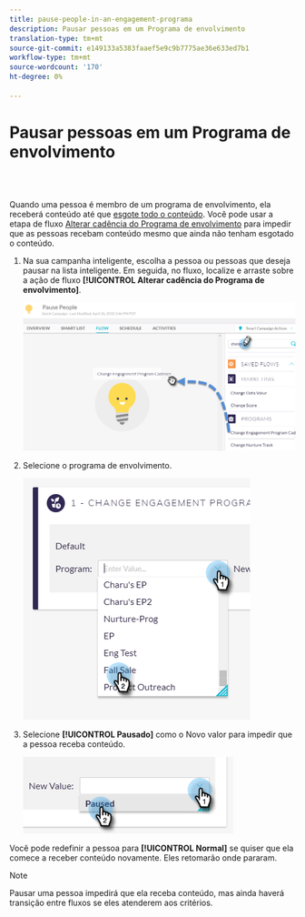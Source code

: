 ```yaml
---
title: pause-people-in-an-engagement-programa
description: Pausar pessoas em um Programa de envolvimento
translation-type: tm+mt
source-git-commit: e149133a5383faaef5e9c9b7775ae36e633ed7b1
workflow-type: tm+mt
source-wordcount: '170'
ht-degree: 0%

---
```



# Pausar pessoas em um Programa de envolvimento

<br> 

Quando uma pessoa é membro de um programa de envolvimento, ela receberá conteúdo até que [esgote todo o conteúdo](https://docs.marketo.com/display/DOCS/People+Who+Have+Exhausted+Content). Você pode usar a etapa de fluxo [Alterar cadência do Programa de envolvimento](https://docs.marketo.com/display/DOCS/Change+Engagement+Program+Cadence) para impedir que as pessoas recebam conteúdo mesmo que ainda não tenham esgotado o conteúdo.

1. Na sua campanha inteligente, escolha a pessoa ou pessoas que deseja pausar na lista inteligente. Em seguida, no fluxo, localize e arraste sobre a ação de fluxo **[!UICONTROL Alterar cadência do Programa de envolvimento]**.

   ![Imagem Um](/help/sky/assets/engagement-programs/pause-people-in-an-engagement-program/pause-people-in-an-engagement-program-1.png)

1. Selecione o programa de envolvimento.

   ![Imagem dois](/help/sky/assets/engagement-programs/pause-people-in-an-engagement-program/pause-people-in-an-engagement-program-2.png)

1. Selecione **[!UICONTROL Pausado]** como o Novo valor para impedir que a pessoa receba conteúdo.

   ![Imagem Três](/help/sky/assets/engagement-programs/pause-people-in-an-engagement-program/pause-people-in-an-engagement-program-3.png)

Você pode redefinir a pessoa para **[!UICONTROL Normal]** se quiser que ela comece a receber conteúdo novamente. Eles retomarão onde pararam.

>[!NOTE]
>
>Pausar uma pessoa impedirá que ela receba conteúdo, mas ainda haverá transição entre fluxos se eles atenderem aos critérios.
